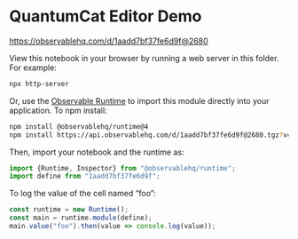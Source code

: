 # QuantumCat Editor Demo

https://observablehq.com/d/1aadd7bf37fe6d9f@2680

View this notebook in your browser by running a web server in this folder. For
example:

~~~sh
npx http-server
~~~

Or, use the [Observable Runtime](https://github.com/observablehq/runtime) to
import this module directly into your application. To npm install:

~~~sh
npm install @observablehq/runtime@4
npm install https://api.observablehq.com/d/1aadd7bf37fe6d9f@2680.tgz?v=3
~~~

Then, import your notebook and the runtime as:

~~~js
import {Runtime, Inspector} from "@observablehq/runtime";
import define from "1aadd7bf37fe6d9f";
~~~

To log the value of the cell named “foo”:

~~~js
const runtime = new Runtime();
const main = runtime.module(define);
main.value("foo").then(value => console.log(value));
~~~
